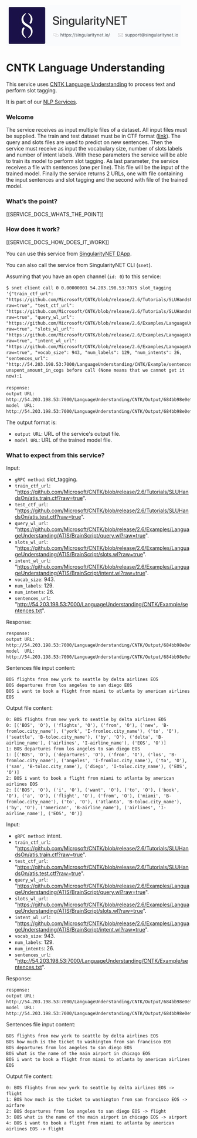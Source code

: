 [issue-template]: ../../../issues/new?template=BUG_REPORT.md
[feature-template]: ../../../issues/new?template=FEATURE_REQUEST.md

![singnetlogo](../../assets/singnet-logo.jpg?raw=true 'SingularityNET')

# CNTK Language Understanding

This service uses [CNTK Language Understanding](https://cntk.ai/pythondocs/CNTK_202_Language_Understanding.html)
to process text and perform slot tagging.

It is part of our [NLP Services](https://github.com/singnet/nlp-services).

### Welcome

The service receives as input multiple files of a dataset. All input files must be supplied.
The train and test dataset must be in CTF format ([link](https://docs.microsoft.com/en-us/cognitive-toolkit/brainscript-cntktextformat-reader#cntk-text-format-ctf)). 
The query and slots files are used to predict on new sentences.
Then the service must receive as input the vocabulary size, number of slots labels and number of intent labels.
With these parameters the service will be able to train its model to perform slot tagging.
As last parameter, the service receives a file with sentences (one per line).
This file will be the input of the trained model.
Finally the service returns 2 URLs, one with file containing the input sentences and slot tagging
and the second with file of the trained model.

### What’s the point?

[[SERVICE_DOCS_WHATS_THE_POINT]]

### How does it work?

[[SERVICE_DOCS_HOW_DOES_IT_WORK]]

You can use this service from [SingularityNET DApp](http://beta.singularitynet.io/).

You can also call the service from SingularityNET CLI (`snet`).

Assuming that you have an open channel (`id: 0`) to this service:

```
$ snet client call 0 0.00000001 54.203.198.53:7075 slot_tagging '{"train_ctf_url": "https://github.com/Microsoft/CNTK/blob/release/2.6/Tutorials/SLUHandsOn/atis.train.ctf?raw=true", "test_ctf_url": "https://github.com/Microsoft/CNTK/blob/release/2.6/Tutorials/SLUHandsOn/atis.test.ctf?raw=true", "query_wl_url": "https://github.com/Microsoft/CNTK/blob/release/2.6/Examples/LanguageUnderstanding/ATIS/BrainScript/query.wl?raw=true", "slots_wl_url": "https://github.com/Microsoft/CNTK/blob/release/2.6/Examples/LanguageUnderstanding/ATIS/BrainScript/slots.wl?raw=true", "intent_wl_url": "https://github.com/Microsoft/CNTK/blob/release/2.6/Examples/LanguageUnderstanding/ATIS/BrainScript/intent.wl?raw=true", "vocab_size": 943, "num_labels": 129, "num_intents": 26, "sentences_url": "http://54.203.198.53:7000/LanguageUnderstanding/CNTK/Example/sentences.txt"}'
unspent_amount_in_cogs before call (None means that we cannot get it now):1

response:
output URL: http://54.203.198.53:7000/LanguageUnderstanding/CNTK/Output/684bb98e0ef1537c1b7d.txt
model  URL: http://54.203.198.53:7000/LanguageUnderstanding/CNTK/Output/684bb98e0ef1537c1b7d.model
```

The output format is:
 - `output URL`: URL of the service's output file.
 - `model URL`: URL of the trained model file.

### What to expect from this service?

Input:

 - `gRPC method`: slot_tagging.
 - `train_ctf_url`: "https://github.com/Microsoft/CNTK/blob/release/2.6/Tutorials/SLUHandsOn/atis.train.ctf?raw=true".
 - `test_ctf_url`: "https://github.com/Microsoft/CNTK/blob/release/2.6/Tutorials/SLUHandsOn/atis.test.ctf?raw=true".
 - `query_wl_url`: "https://github.com/Microsoft/CNTK/blob/release/2.6/Examples/LanguageUnderstanding/ATIS/BrainScript/query.wl?raw=true".
 - `slots_wl_url`: "https://github.com/Microsoft/CNTK/blob/release/2.6/Examples/LanguageUnderstanding/ATIS/BrainScript/slots.wl?raw=true".
 - `intent_wl_url`: "https://github.com/Microsoft/CNTK/blob/release/2.6/Examples/LanguageUnderstanding/ATIS/BrainScript/intent.wl?raw=true".
 - `vocab_size`: 943.
 - `num_labels`: 129.
 - `num_intents`: 26.
 - `sentences_url`: "http://54.203.198.53:7000/LanguageUnderstanding/CNTK/Example/sentences.txt".

Response:

```
response:
output URL: http://54.203.198.53:7000/LanguageUnderstanding/CNTK/Output/684bb98e0ef1537c1b7d.txt
model  URL: http://54.203.198.53:7000/LanguageUnderstanding/CNTK/Output/684bb98e0ef1537c1b7d.model
```

Sentences file input content:
```
BOS flights from new york to seattle by delta airlines EOS
BOS departures from los angeles to san diego EOS
BOS i want to book a flight from miami to atlanta by american airlines EOS
```

Output file content:
```
0: BOS flights from new york to seattle by delta airlines EOS
0: [('BOS', 'O'), ('flights', 'O'), ('from', 'O'), ('new', 'B-fromloc.city_name'), ('york', 'I-fromloc.city_name'), ('to', 'O'), ('seattle', 'B-toloc.city_name'), ('by', 'O'), ('delta', 'B-airline_name'), ('airlines', 'I-airline_name'), ('EOS', 'O')]
1: BOS departures from los angeles to san diego EOS
1: [('BOS', 'O'), ('departures', 'O'), ('from', 'O'), ('los', 'B-fromloc.city_name'), ('angeles', 'I-fromloc.city_name'), ('to', 'O'), ('san', 'B-toloc.city_name'), ('diego', 'I-toloc.city_name'), ('EOS', 'O')]
2: BOS i want to book a flight from miami to atlanta by american airlines EOS
2: [('BOS', 'O'), ('i', 'O'), ('want', 'O'), ('to', 'O'), ('book', 'O'), ('a', 'O'), ('flight', 'O'), ('from', 'O'), ('miami', 'B-fromloc.city_name'), ('to', 'O'), ('atlanta', 'B-toloc.city_name'), ('by', 'O'), ('american', 'B-airline_name'), ('airlines', 'I-airline_name'), ('EOS', 'O')]
```

Input:

 - `gRPC method`: intent.
 - `train_ctf_url`: "https://github.com/Microsoft/CNTK/blob/release/2.6/Tutorials/SLUHandsOn/atis.train.ctf?raw=true".
 - `test_ctf_url`: "https://github.com/Microsoft/CNTK/blob/release/2.6/Tutorials/SLUHandsOn/atis.test.ctf?raw=true".
 - `query_wl_url`: "https://github.com/Microsoft/CNTK/blob/release/2.6/Examples/LanguageUnderstanding/ATIS/BrainScript/query.wl?raw=true".
 - `slots_wl_url`: "https://github.com/Microsoft/CNTK/blob/release/2.6/Examples/LanguageUnderstanding/ATIS/BrainScript/slots.wl?raw=true".
 - `intent_wl_url`: "https://github.com/Microsoft/CNTK/blob/release/2.6/Examples/LanguageUnderstanding/ATIS/BrainScript/intent.wl?raw=true".
 - `vocab_size`: 943.
 - `num_labels`: 129.
 - `num_intents`: 26.
 - `sentences_url`: "http://54.203.198.53:7000/LanguageUnderstanding/CNTK/Example/sentences.txt".

Response:

```
response:
output URL: http://54.203.198.53:7000/LanguageUnderstanding/CNTK/Output/684bb98e0ef1537c1b7d.txt
model  URL: http://54.203.198.53:7000/LanguageUnderstanding/CNTK/Output/684bb98e0ef1537c1b7d.model
```

Sentences file input content:
```
BOS flights from new york to seattle by delta airlines EOS
BOS how much is the ticket to washington from san francisco EOS
BOS departures from los angeles to san diego EOS
BOS what is the name of the main airport in chicago EOS
BOS i want to book a flight from miami to atlanta by american airlines EOS
```

Output file content:
```
0: BOS flights from new york to seattle by delta airlines EOS -> flight
1: BOS how much is the ticket to washington from san francisco EOS -> airfare
2: BOS departures from los angeles to san diego EOS -> flight
3: BOS what is the name of the main airport in chicago EOS -> airport
4: BOS i want to book a flight from miami to atlanta by american airlines EOS -> flight
```